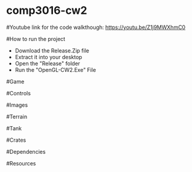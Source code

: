 # comp3016-cw2

#Youtube link for the code walkthough:
https://youtu.be/Z1j9MWXhmC0

#How to run the project
- Download the Release.Zip file
- Extract it into your desktop
- Open the "Release" folder
- Run the "OpenGL-CW2.Exe" File


#Game

#Controls

#Images

#Terrain

#Tank

#Crates

#Dependencies

#Resources
